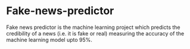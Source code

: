 # Fake-news-predictor
Fake news predictor is the machine learning project which predicts the credibility of a news (i.e. it is fake or real) measuring the accuracy of the machine learning model upto 95%.
